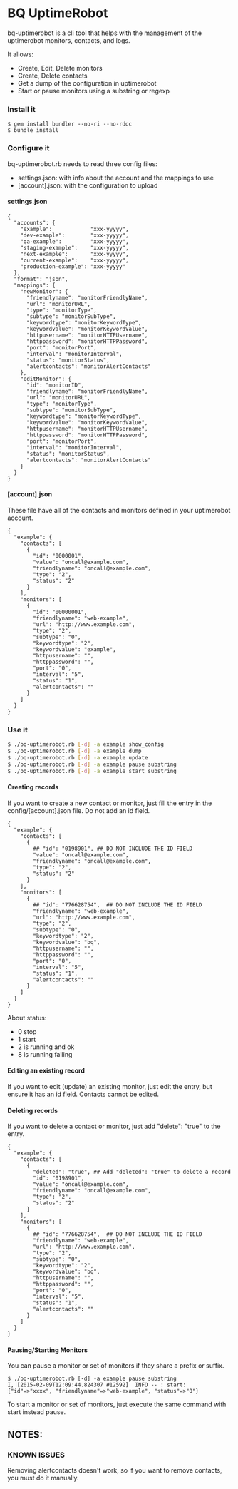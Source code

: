 # BQ UptimeRobot

bq-uptimerobot is a cli tool that helps with the management of the uptimerobot monitors, contacts, and logs.

It allows:
  - Create, Edit, Delete monitors
  - Create, Delete contacts
  - Get a dump of the configuration in uptimerobot
  - Start or pause monitors using a substring or regexp

### Install it
```
$ gem install bundler --no-ri --no-rdoc
$ bundle install
```

### Configure it

bq-uptimerobot.rb needs to read three config files:
- settings.json: with info about the account and the mappings to use
- [account].json: with the configuration to upload

#### settings.json

```
{
  "accounts": {
    "example":            "xxx-yyyyy",
    "dev-example":        "xxx-yyyyy",
    "qa-example":         "xxx-yyyyy",
    "staging-example":    "xxx-yyyyy",
    "next-example":       "xxx-yyyyy",
    "current-example":    "xxx-yyyyy",
    "production-example": "xxx-yyyyy"
  },
  "format": "json",
  "mappings": {
    "newMonitor": {
      "friendlyname": "monitorFriendlyName",
      "url": "monitorURL",
      "type": "monitorType",
      "subtype": "monitorSubType",
      "keywordtype": "monitorKeywordType",
      "keywordvalue": "monitorKeywordValue",
      "httpusername": "monitorHTTPUsername",
      "httppassword": "monitorHTTPPassword",
      "port": "monitorPort",
      "interval": "monitorInterval",
      "status": "monitorStatus",
      "alertcontacts": "monitorAlertContacts"
    },
    "editMonitor": {
      "id": "monitorID",
      "friendlyname": "monitorFriendlyName",
      "url": "monitorURL",
      "type": "monitorType",
      "subtype": "monitorSubType",
      "keywordtype": "monitorKeywordType",
      "keywordvalue": "monitorKeywordValue",
      "httpusername": "monitorHTTPUsername",
      "httppassword": "monitorHTTPPassword",
      "port": "monitorPort",
      "interval": "monitorInterval",
      "status": "monitorStatus",
      "alertcontacts": "monitorAlertContacts"
    }
  }
}
```

#### [account].json

These file have all of the contacts and monitors defined in your uptimerobot account.

```
{
  "example": {
    "contacts": [
      {
        "id": "0000001",
        "value": "oncall@example.com",
        "friendlyname": "oncall@example.com",
        "type": "2",
        "status": "2"
      }
    ],
    "monitors": [
      {
        "id": "00000001",
        "friendlyname": "web-example",
        "url": "http://www.example.com",
        "type": "2",
        "subtype": "0",
        "keywordtype": "2",
        "keywordvalue": "example",
        "httpusername": "",
        "httppassword": "",
        "port": "0",
        "interval": "5",
        "status": "1",
        "alertcontacts": ""
      }
    ]
  }
}

```



### Use it

```sh
$ ./bq-uptimerobot.rb [-d] -a example show_config
$ ./bq-uptimerobot.rb [-d] -a example dump
$ ./bq-uptimerobot.rb [-d] -a example update
$ ./bq-uptimerobot.rb [-d] -a example pause substring
$ ./bq-uptimerobot.rb [-d] -a example start substring
```

#### Creating records

If you want to create a new contact or monitor, just fill the entry in the config/[account].json file.  Do not add an id field. 

```
{
  "example": {
    "contacts": [
      {
        ## "id": "0198901", ## DO NOT INCLUDE THE ID FIELD
        "value": "oncall@example.com",
        "friendlyname": "oncall@example.com",
        "type": "2",
        "status": "2"
      }
    ],
    "monitors": [
      {
        ## "id": "776628754",  ## DO NOT INCLUDE THE ID FIELD
        "friendlyname": "web-example",
        "url": "http://www.example.com",
        "type": "2",
        "subtype": "0",
        "keywordtype": "2",
        "keywordvalue": "bq",
        "httpusername": "",
        "httppassword": "",
        "port": "0",
        "interval": "5",
        "status": "1",
        "alertcontacts": ""
      }
    ]
  }
}

```

About status:

* 0 stop
* 1 start
* 2 is running and ok
* 8 is running failing


#### Editing an existing record

If you want to edit (update) an existing monitor, just edit the entry, but ensure it has an id field.  Contacts cannot be edited.


#### Deleting records

If you want to delete a contact or monitor, just add "delete": "true" to the entry.

```
{
  "example": {
    "contacts": [
      {
        "deleted": "true", ## Add "deleted": "true" to delete a record
        "id": "0198901",
        "value": "oncall@example.com",
        "friendlyname": "oncall@example.com",
        "type": "2",
        "status": "2"
      }
    ],
    "monitors": [
      {
        ## "id": "776628754",  ## DO NOT INCLUDE THE ID FIELD
        "friendlyname": "web-example",
        "url": "http://www.example.com",
        "type": "2",
        "subtype": "0",
        "keywordtype": "2",
        "keywordvalue": "bq",
        "httpusername": "",
        "httppassword": "",
        "port": "0",
        "interval": "5",
        "status": "1",
        "alertcontacts": ""
      }
    ]
  }
}

```

#### Pausing/Starting Monitors

You can pause a monitor or set of monitors if they share a prefix or suffix. 

```
$ ./bq-uptimerobot.rb [-d] -a example pause substring
I, [2015-02-09T12:09:44.824307 #12592]  INFO -- : start: {"id"=>"xxxx", "friendlyname"=>"web-example", "status"=>"0"}
```

To start a monitor or set of monitors, just execute the same command with start instead pause.


## NOTES:


### KNOWN ISSUES

Removing alertcontacts doesn't work, so if you want to remove contacts, you must do it manually.
